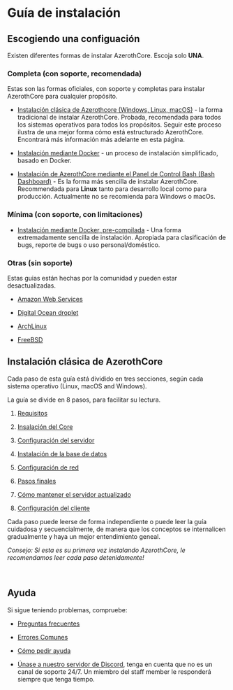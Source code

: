 # Guía de instalación 

## Escogiendo una configuación

Existen diferentes formas de instalar AzerothCore. Escoja solo **UNA**.

### Completa (con soporte, recomendada)

Estas son las formas oficiales, con soporte y completas para instalar AzerothCore para cualquier propósito.

- [Instalación clásica de Azerothcore (Windows, Linux, macOS)](#azerothcore-classic-setup) - la forma tradicional de instalar AzerothCore. Probada, recomendada para todos los sistemas operativos para todos los propósitos. Seguir este proceso ilustra de una mejor forma cómo está estructurado AzerothCore. Encontrará más información más adelante en esta página. 

- [Instalación mediante Docker](install-with-docker.md) - un proceso de instalación simplificado, basado en Docker.

- [Instalación de AzerothCore mediante el Panel de Control Bash (Bash Dashboard)](ac-dashboard-core-installation.md) - Es la forma más sencilla de instalar AzerothCore. Recommendada para **Linux** tanto para desarrollo local como para producción. Actualmente no se recomienda para Windows o macOs.

### Mínima (con soporte, con limitaciones)

- [Instalación mediante Docker, pre-compilada](https://www.azerothcore.org/acore-docker/) - Una forma extremadamente sencilla de instalación. Apropiada para clasificación de bugs, reporte de bugs o uso personal/doméstico.

### Otras (sin soporte)

Estas guias están hechas por la comunidad y pueden estar desactualizadas.

- [Amazon Web Services](aws-tutorial.md)

- [Digital Ocean droplet](digital-ocean-video-tutorial.md)

- [ArchLinux](arch-linux.md)

- [FreeBSD](freebsd.md)

## Instalación clásica de AzerothCore

Cada paso de esta guía está dividido en tres secciones, según cada sistema operativo (Linux, macOS and Windows).

La guía se divide en 8 pasos, para facilitar su lectura.

1. [Requisitos](requirements.md)

1. [Insalación del Core](core-installation.md)

1. [Configuración del servidor](server-setup.md)

1. [Instalación de la base de datos](database-installation.md)

1. [Configuración de red](networking.md)

1. [Pasos finales](final-server-steps.md)

1. [Cómo mantener el servidor actualizado](keeping-the-server-up-to-date.md)

1. [Configuración del cliente](client-setup.md)

Cada paso puede leerse de forma independiente o puede leer la guía cuidadosa y secuencialmente, de manera que los conceptos se internalicen gradualmente y haya un mejor entendimiento geneal.

*Consejo: Si esta es su primera vez instalando AzerothCore, le recomendamos leer cada paso detenidamente!*

<br>

## Ayuda

Si sigue teniendo problemas, compruebe:

* [Preguntas frecuentes](faq.md)

* [Errores Comunes](common-errors.md)

* [Cómo pedir ayuda](how-to-ask-for-help.md)

* [Únase a nuestro servidor de Discord](https://discord.gg/gkt4y2x), tenga en cuenta que no es un canal de soporte 24/7. Un miembro del staff member le responderá siempre que tenga tiempo.
